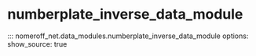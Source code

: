 # numberplate_inverse_data_module
::: nomeroff_net.data_modules.numberplate_inverse_data_module
        options:
            show_source: true